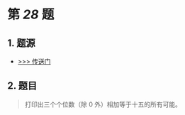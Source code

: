 # 第 *28* 题

## 1. 题源

- <a href="https://fishc.com.cn/thread-85770-1-1.html" target="_blank">>>> 传送门</a>

## 2. 题目

> 打印出三个个位数（除 0 外）相加等于十五的所有可能。
